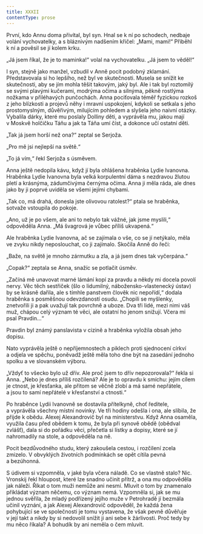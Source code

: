 ```yaml
---
title: XXXII
contentType: prose
---
```


První, kdo Annu doma přivítal, byl syn. Hnal se k ní po schodech, nedbaje volání vychovatelky, a s bláznivým nadšením křičel: „Mami, mami!“ Přiběhl k ní a pověsil se jí kolem krku.

„Já jsem říkal, že je to maminka!“ volal na vychovatelku. „Já jsem to věděl!“

I syn, stejně jako manžel, vzbudil v Anně pocit podobný zklamání. Představovala si ho lepšího, než byl ve skutečnosti. Musela se snížit ke skutečnosti, aby se jím mohla těšit takovým, jaký byl. Ale i tak byl roztomilý se svými plavými kučerami, modrýma očima a sil­nýma, pěkně rostlýma nožkama v přiléhavých punčochách. Anna pociťovala téměř fyzickou rozkoš z jeho blízkosti a projevů něhy i mravní uspokojení, kdykoli se setkala s jeho prostomyslným, důvěřivým, milujícím pohledem a slyšela jeho naivní otázky. Vybalila dárky, které mu poslaly Dolliny děti, a vyprávěla mu, jakou mají v Moskvě holčičku Táňu a jak ta Táňa umí číst, a dokonce učí ostatní děti.

„Tak já jsem horší než ona?“ zeptal se Serjoža.

„Pro mě jsi nejlepší na světě.“

„To já vím,“ řekl Serjoža s úsměvem.

Anna ještě nedopila kávu, když jí byla ohlášena hraběnka Lydie Ivanovna. Hraběnka Lydie Ivanovna byla velká korpulentní dáma s nezdravou žlutou pletí a krásnýma, zádumčivýma černýma očima. Anna ji měla ráda, ale dnes jako by ji poprvé uviděla se všemi jejími chybami.

„Tak co, má drahá, donesla jste olivovou ratolest?“ ptala se hraběnka, sotvaže vstoupila do pokoje.

„Ano, už je po všem, ale ani to nebylo tak vážné, jak jsme myslili,“ odpověděla Anna. „Má švagrová je vůbec příliš ukvapená.“

Ale hraběnka Lydie Ivanovna, ač se zajímala o vše, co se jí netýkalo, měla ve zvyku nikdy neposlouchat, co ji zajímalo. Skočila Anně do řeči:

„Baže, na světě je mnoho zármutku a zla, a já jsem dnes tak vyčerpána.“

„Copak?“ zeptala se Anna, snažíc se potlačit úsměv.

„Začíná mě unavovat marné lámání kopí za pravdu a někdy mi docela povolí nervy. Věc těch sestřiček (šlo o lidumilný, nábožensko-vlastenecký ústav) by se krásně dařila, ale s tímhle panstvem člověk nic nepořídí,“ dodala hraběnka s posměšnou odevzdaností osudu. „Chopili se myšlenky, znetvořili ji a pak uvažují tak povrchně a uboze. Dva tři lidé, mezi nimi váš muž, chápou celý význam té věci, ale ostatní ho jenom snižují. Včera mi psal Pravdin…“

Pravdin byl známý panslavista v cizině a hraběnka vyložila obsah jeho dopisu.

Nato vyprávěla ještě o nepříjemnostech a piklech proti sjednocení církví a odjela ve spěchu, poněvadž ještě měla toho dne být na zasedání jednoho spolku a ve slovanském výboru.

„Vždyť to všecko bylo už dřív. Ale proč jsem to dřív nepozorovala?“ řekla si Anna. „Nebo je dnes příliš rozčilená? Ale je to opravdu k smíchu: jejím cílem je ctnost, je křesťanka, ale přitom se věčně zlobí a má samé nepřátele, a jsou to samí nepřátelé v křesťanství a ctnosti.“

Po hraběnce Lydii Ivanovně se dostavila přítelkyně, choť ředitele, a vyprávěla všechny místní novinky. Ve tři hodiny odešla i ona, ale slíbila, že přijde k obědu. Alexej Alexandrovič byl na ministerstvu. Když Anna osaměla, využila času před obědem k tomu, že byla při synově obědě (obědval zvlášť), dala si do pořádku věci, přečetla si lístky a dopisy, které se jí nahromadily na stole, a odpověděla na ně.

Pocit bezdůvodného studu, který zakoušela cestou, i rozčilení zcela zmizelo. V obvyklých životních podmínkách se opět cítila pevná a bezúhonná.

S údivem si vzpomněla, v jaké byla včera náladě. Co se vlastně stalo? Nic. Vronskij řekl hloupost, které lze snadno učinit přítrž, a ona mu odpověděla jak náleží. Říkat o tom muži nemůže ani nesmí. Mluvit o tom by znamenalo přikládat význam něčemu, co význam nemá. Vzpomněla si, jak se mu jednou svěřila, že mladý podřízený jejího muže v Petrohradě jí bezmála učinil vyznání, a jak Alexej Alexandrovič odpověděl, že každá žena pohybující se ve společnosti je tomu vystavena, že však pevně důvěřuje v její takt a nikdy by si nedovolil snížit ji ani sebe k žárlivosti. Proč tedy by mu něco říkala? A bohudík by ani neměla o čem mluvit.
